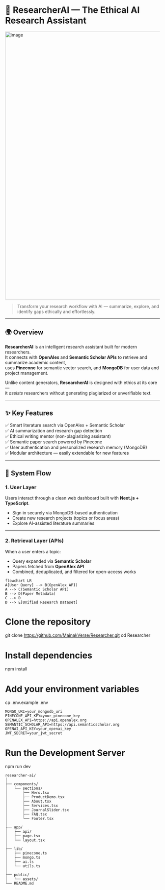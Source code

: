 # 🧠 ResearcherAI — The Ethical AI Research Assistant

<img width="1896" height="868" alt="image" src="https://github.com/user-attachments/assets/96c90b94-b13f-4032-85e0-7077e5e02da2" />


> Transform your research workflow with AI — summarize, explore, and identify gaps ethically and effortlessly.

---

## 🌍 Overview

**ResearcherAI** is an intelligent research assistant built for modern researchers.  
It connects with **OpenAlex** and **Semantic Scholar APIs** to retrieve and summarize academic content,  
uses **Pinecone** for semantic vector search, and **MongoDB** for user data and project management.

Unlike content generators, **ResearcherAI** is designed with ethics at its core —  
it *assists* researchers without generating plagiarized or unverifiable text.

---

## ✨ Key Features

✅ Smart literature search via OpenAlex + Semantic Scholar  
✅ AI summarization and research gap detection  
✅ Ethical writing mentor (non-plagiarizing assistant)  
✅ Semantic paper search powered by Pinecone  
✅ User authentication and personalized research memory (MongoDB)  
✅ Modular architecture — easily extendable for new features  

---

## 🧩 System Flow

### 1. User Layer
Users interact through a clean web dashboard built with **Next.js + TypeScript**.

- Sign in securely via MongoDB-based authentication  
- Create new research projects (topics or focus areas)  
- Explore AI-assisted literature summaries

---

### 2. Retrieval Layer (APIs)
When a user enters a topic:
- Query expanded via **Semantic Scholar**
- Papers fetched from **OpenAlex API**
- Combined, deduplicated, and filtered for open-access works

```mermaid
flowchart LR
A[User Query] --> B(OpenAlex API)
A --> C(Semantic Scholar API)
B --> D[Paper Metadata]
C --> D
D --> E[Unified Research Dataset]
```


# Clone the repository
git clone https://github.com/MainakVerse/Researcher.git
cd Researcher

# Install dependencies
npm install

# Add your environment variables
cp .env.example .env

```
MONGO_URI=your_mongodb_uri
PINECONE_API_KEY=your_pinecone_key
OPENALEX_API=https://api.openalex.org
SEMANTIC_SCHOLAR_API=https://api.semanticscholar.org
OPENAI_API_KEY=your_openai_key
JWT_SECRET=your_jwt_secret
```

# Run the Development Server
npm run dev

```
researcher-ai/
│
├── components/
│   └── sections/
│       ├── Hero.tsx
│       ├── ProductDemo.tsx
│       ├── About.tsx
│       ├── Services.tsx
│       ├── JournalSlider.tsx
│       ├── FAQ.tsx
│       └── Footer.tsx
│
├── app/
│   ├── api/
│   ├── page.tsx
│   └── layout.tsx
│
├── lib/
│   ├── pinecone.ts
│   ├── mongo.ts
│   ├── ai.ts
│   └── utils.ts
│
├── public/
│   └── assets/
└── README.md
```
